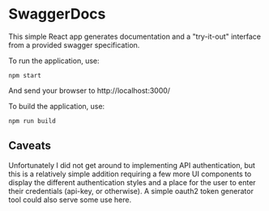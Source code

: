 # SwaggerDocs

This simple React app generates documentation and a "try-it-out" interface from a provided swagger specification.

To run the application, use:

    npm start

And send your browser to http://localhost:3000/

To build the application, use:

    npm run build

## Caveats

Unfortunately I did not get around to implementing API authentication, but this is a relatively simple addition
requiring a few more UI components to display the different authentication styles and a place for the user to
enter their credentials (api-key, or otherwise). A simple oauth2 token generator tool could also serve some use
here.
